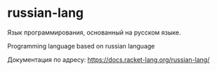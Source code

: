 # russian-lang
Язык программирования, основанный на русском языке.

Programming language based on russian language

Документация по адресу: https://docs.racket-lang.org/russian-lang/
